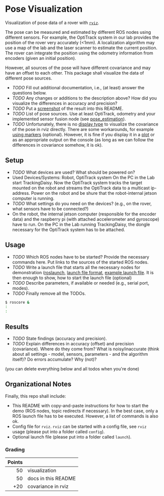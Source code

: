 Pose Visualization
==================

Visualization of pose data of a rover with [`rviz`](http://wiki.ros.org/rviz).

The pose can be measured and estimated by different ROS nodes using different
sensors. For example, the OptiTrack system in our lab provides the position of
the rover very accurately (<1mm). A localization algorithm may use a map of the
lab and the laser scanner to estimate the current position. The rover can
integrate the position using the odometry information from encoders (given an
initial position).

However, all sources of the pose will have different covariance and may have an
offset to each other. This package shall visualize the data of different pose
sources.

* *TODO* Fill out additional documentation, i.e., (at least) answer the
  questions below.
* *TODO* Any changes or additions to the description above? How did you
  visualize the differences in accuracy and precision?
* *TODO* Put a
  [screenshot](https://github.com/adam-p/markdown-here/wiki/Markdown-Cheatsheet#images) of
  the result into this README.
* *TODO* List of pose sources. Use at least OptiTrack, odometry and your
  implemented sensor fusion node
  (see [pose_estimation](../pose_estimation/README.md)).
* *TODO* Unfortunately, there is
  no [display type](http://wiki.ros.org/rviz/DisplayTypes) to visualize the
  covariance of the pose in rviz directly. There are some workarounds, for
  example
  [using markers](https://geus.wordpress.com/2011/09/15/how-to-represent-a-3d-normal-function-with-ros-rviz/) (optional). However,
  it is fine if you display it in a [plot](http://wiki.ros.org/rqt_plot) or as
  an appropriate output on the console (as long as we can follow the
  differences in covariance somehow, it is ok).

Setup
-----

* *TODO* What devices are used? What should be powered on?
* Used Devices/Systems: Robot, OptiTrack system
  On the PC in the Lab start TrackingDaisy. Now the OptiTrack system tracks the target mounted on the robot and streams the OptiTrack data to a multicast ip-address.
  Power on the robot and be shure that the robot-internal jetson computer is running.
* *TODO* What settings do you need on the devices? (e.g., on the rover, what
  sensors have to be connected?)
* On the robot, the internal jetson computer (responsible for the encoder data) and the raspberry pi (with attached accelerometer and gyroscope) have to run.
  On the PC in the Lab running TrackingDaisy, the dongle necessary for the OptiTrack system has to be attached.

Usage
-----

* *TODO* Which ROS nodes have to be started? Provide the necessary commands
  here. Put links to the sources of the started ROS nodes.
* *TODO* Write a launch file that starts all the necessary nodes for
  demonstration
  ([roslaunch](http://wiki.ros.org/roslaunch),
  [launch file format](http://wiki.ros.org/roslaunch/XML),
  [example launch file](https://github.com/tuw-cpsg/general-ros-modules/blob/master/pioneer_teleop/launch/drive.launch). It
  is then enough to show, how to start the launch file (optional)
* *TODO* Describe parameters, if available or needed (e.g., serial port,
  modes).
* *TODO* Finally remove all the TODOs.

```bash
$ roscore &
:
:
```

Results
-------

* *TODO* State findings (accuracy and precision).
* *TODO* Explain differences in accuracy (offset) and precision
  (covariance). Where do they come from? What is noisy/inaccurate (think about
  all settings - model, sensors, parameters - and the algorithm itself)? Do
  errors accumulate? Why (not)?


(you can delete everything below and all todos when you're done)

Organizational Notes
--------------------

Finally, this repo shall include:
* This README with copy-and-paste instructions for how to start the demo (ROS
  nodes, topic redirects if necessary). In the best case, only a ROS launch
  file has to be executed. However, a list of commands is also ok.
* Config file for `rviz`. `rviz` can be started with a config file, see `rviz`
  usage (please put into a folder called `config`).
* Optional launch file (please put into a folder called `launch`).

### Grading

| Points |                              |
|-------:|------------------------------|
|     50 | visualization                |
|     50 | docs in this README          |
|    +20 | covariance in rviz           |
